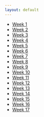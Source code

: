 ```yaml
---
layout: default
---
```


* [Week 1](2016_Week1.html)
* [Week 2](2016_Week2.html)
* [Week 3](2016_Week3.html)
* [Week 4](2016_Week4.html)
* [Week 5](2016_Week5.html)
* [Week 6](2016_Week6.html)
* [Week 7](2016_Week7.html)
* [Week 8](2016_Week8.html)
* [Week 9](2016_Week9.html)
* [Week 10](2016_Week10.html)
* [Week 11](2016_Week11.html)
* [Week 12](2016_Week12.html)
* [Week 13](2016_Week13.html)
* [Week 14](2016_Week14.html)
* [Week 15](2016_Week15.html)
* [Week 16](2016_Week16.html)
* [Week 17](2016_Week17.html)

<!--
<li><a href="2015_Week18.html"><span>Playoffs: Wild-Card</span></a></li>
        <li><a href="2015_Week19.html"><span>Playoffs: Divisional</span></a></li>
        <li><a href="2015_Week20.html"><span>Playoffs: Conference</span></a></li>
        <li><a href="2015_Week21.html"><span>Playoffs: Super Bowl</span></a></li>
        -->
